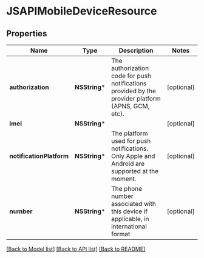 # JSAPIMobileDeviceResource

## Properties
Name | Type | Description | Notes
------------ | ------------- | ------------- | -------------
**authorization** | **NSString*** | The authorization code for push notifications provided by the provider platform (APNS, GCM, etc). | [optional] 
**imei** | **NSString*** |  | [optional] 
**notificationPlatform** | **NSString*** | The platform used for push notifications. Only Apple and Android are supported at the moment. | [optional] 
**number** | **NSString*** | The phone number associated with this device if applicable, in international format | [optional] 

[[Back to Model list]](../README.md#documentation-for-models) [[Back to API list]](../README.md#documentation-for-api-endpoints) [[Back to README]](../README.md)


